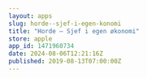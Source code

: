 ```yaml
---
layout: apps
slug: horde--sjef-i-egen-konomi
title: "Horde – Sjef i egen økonomi"
store: apple
app_id: 1471960734
date: 2024-08-06T12:21:16Z
published: 2019-08-13T07:00:00Z
---
```

